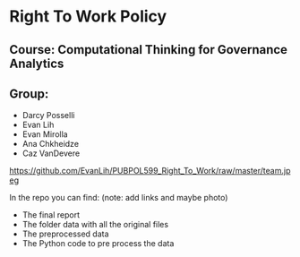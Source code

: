 # Right To Work Policy
## Course: Computational Thinking for Governance Analytics


## Group: 

* Darcy Posselli
* Evan Lih
* Evan Mirolla
* Ana Chkheidze
* Caz VanDevere

https://github.com/EvanLih/PUBPOL599_Right_To_Work/raw/master/team.jpeg


In the repo you can find: (note: add links and maybe photo)
*	The final report
*	The folder data with all the original files
*	The preprocessed data
*	The Python code to pre process the data

